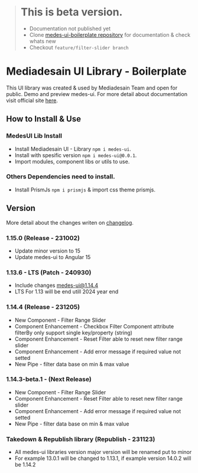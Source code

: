 > # This is beta version.
> - Documentation not published yet
> - Clone [medes-ui-boilerplate repository](https://github.com/mediadesain/medes-ui-boilerplate/tree/feature/filter-slider) for documentation & check whats new
> - Checkout `feature/filter-slider branch`

# Mediadesain UI Library - Boilerplate
This UI library was created & used by Mediadesain Team and open for public. Demo and preview medes-ui. For more detail about documentation visit official site [here](https://doc.mediadesain.com/).

## How to Install & Use
### MedesUI Lib Install
- Install Mediadesain UI - Library `npm i medes-ui`.
- Install with spesific version `npm i medes-ui@0.0.1`.
- Import modules, component libs or utils to use.

### Others Dependencies need to install.
- Install PrismJs `npm i prismjs` & import css theme prismjs.

## Version
More detail about the changes writen on [changelog](https://github.com/mediadesain/medes-ui-boilerplate/blob/main/CHANGELOG.md).
### 1.15.0 (Release - 231002)
- Update minor version to 15
- Update medes-ui to Angular 15
### 1.13.6 - LTS (Patch - 240930)
- Include changes medes-ui@1.14.4
- LTS For 1.13 will be end utill 2024 year end
### 1.14.4 (Release - 231205)
- New Component - Filter Range Slider
- Component Enhancement - Checkbox Filter Component attribute filterBy only support single key/property (string) 
- Component Enhancement - Reset Filter able to reset new filter range slider
- Component Enhancement - Add error message if required value not setted
- New Pipe - filter data base on min & max value
### 1.14.3-beta.1 - (Next Release)
- New Component - Filter Range Slider
- Component Enhancement - Reset Filter able to reset new filter range slider
- Component Enhancement - Add error message if required value not setted
- New Pipe - filter data base on min & max value
### Takedown & Republish library (Republish - 231123)
- All medes-ui libraries version major version will be renamed put to minor
- For example 13.0.1 will be changed to 1.13.1, if example version 14.0.2 will be 1.14.2